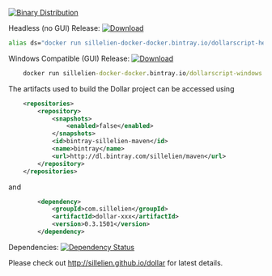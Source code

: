 [ ![Binary Distribution](https://api.bintray.com/packages/sillelien/binary/dollar/images/download.svg) ](https://bintray.com/sillelien/binary/dollar/_latestVersion)

Headless (no GUI) Release: [ ![Download](https://api.bintray.com/packages/sillelien/docker/dollarscript/images/download.svg) ](https://bintray.com/sillelien/docker/dollarscript-headless/_latestVersion)

```bash
alias ds="docker run sillelien-docker-docker.bintray.io/dollarscript-headless:0.3.1501"
 ```
 
Windows Compatible (GUI) Release: [ ![Download](https://api.bintray.com/packages/sillelien/docker/dollarscript/images/download.svg) ](https://bintray.com/sillelien/docker/dollarscript-windows/_latestVersion)

```bat
    docker run sillelien-docker-docker.bintray.io/dollarscript-windows:0.3.1501 <args>
```

The artifacts used to build the Dollar project can be accessed using

```xml
    <repositories>
        <repository>
            <snapshots>
                <enabled>false</enabled>
            </snapshots>
            <id>bintray-sillelien-maven</id>
            <name>bintray</name>
            <url>http://dl.bintray.com/sillelien/maven</url>
        </repository>
    </repositories>
```  

and

```xml
        <dependency>
            <groupId>com.sillelien</groupId>
            <artifactId>dollar-xxx</artifactId>
            <version>0.3.1501</version>
        </dependency>
```


Dependencies: [![Dependency Status](https://www.versioneye.com/user/projects/54ae285534ff3e2204000002/badge.svg?style=flat)](https://www.versioneye.com/user/projects/54ae285534ff3e2204000002)

Please check out http://sillelien.github.io/dollar for latest details.
